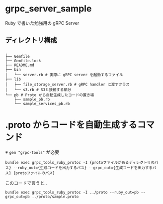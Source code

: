 # grpc_server_sample
Ruby で書いた勉強用の gRPC Server

## ディレクトリ構成
```
.
├── Gemfile
├── Gemfile.lock
├── README.md
├── bin
│   └── server.rb # 実際に gRPC server を起動するファイル
├── lib
│   ├── file_storage_server.rb # gRPC handler に渡すクラス
│   └── s3.rb # S3と接続する部分
└── pb # Proto から自動生成したコードの置き場
    ├── sample_pb.rb
    └── sample_services_pb.rb
```
# .proto からコードを自動生成するコマンド
※ `gem "grpc-tools"` が必要

```
bundle exec grpc_tools_ruby_protoc -I {protoファイルがあるディレクトリのパス} --ruby_out={生成コードを出力するパス} --grpc_out={生成コードを出力するパス} {protoファイルのパス}
```

このコードで言うと..

```
bundle exec grpc_tools_ruby_protoc -I ../proto --ruby_out=pb --grpc_out=pb ../proto/sample.proto
```
